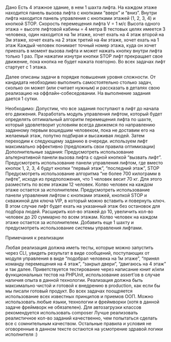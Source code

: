 Дано
Есть 4 этажное здание, в нем 1 шахта лифта.
На каждом этаже находится панель вызова лифта с кнопками “вверх” и “вниз”.
Внутри лифта находится панель управления с кнопками этажей (1, 2, 3, 4) и кнопкой STOP.
Скорость перемещения лифта V = 1 м/с
Высота одного этажа = высоте лифтовой кабины = 4 метра
В тестовых целях имеется 3 человека, 
один находится на 1м этаже, хочет ехать на 4 этаж
второй на 3м этаже, хочет ехать на 2 этаж
третий на 4м этаже, хочет ехать на 1 этаж
Каждый человек понимает точный номер этажа, куда он хочет приехать в момент вызова лифта и может нажать кнопку внутри лифта только 1 раз.
При нажатии изнутри кнопки STOP лифт прекращает свое движение, пока кнопка не будет нажата повторно.
Во всех задачах лифт стартует с 1 этажа.

Далее описаны задачи в порядке повышения уровня сложности. 
От кандидата необходимо выполнить самостоятельно столько задач, сколько он может (или считает нужным) и рассказать в деталях свою реализацию на оффлайн-собеседовании.
На выполнение задания дается 1 сутки.

Необходимо:
Допустим, что все задания поступают в лифт до начала его движения.
Разработать модуль управления лифтом, который будет определять оптимальный алгоритм перемещения лифта по шахте, который удовлетворит условиям
всегда движемся по направлению заданному первым вошедшим человеком, пока не доставим его на желаемый этаж, попутно подбирая и высаживая людей. Затем переходим к следующему заданию в очереди.
используем лифт максимально эффективно (предложить свои правила оптимизации)
Дополнительные задания:
Предусмотреть использование альтернативной панели вызова лифта с одной кнопкой “вызвать лифт”.
Предусмотреть использование панели управления лифтом, где вместо кнопок 1, 2, 3, 4 будут кнопки “первый этаж”, “последний этаж”, STOP
Предусмотреть использование алгоритма “не более 700 килограмм в лифте”, исходя из предположения, что 1 человек весит 70 кг. Для этого разместить по всем этажам 12 человек. Колво человек на каждом этаже остается за исполнителем.
Предусмотреть использование панели управления лифтом с кнопками этажей, кнопкой STOP и скважиной для ключа VIP, в который можно вставить и повернуть ключ. В этом случае лифт будет ехать на указанный этаж без остановок для подбора людей.
Расширить кол-во этажей до 10, увеличить кол-во человек до 20 суммарно по всем этажам. Колво человек на каждом этаже остается за исполнителем.
Добавить еще 1 шахту и предусмотреть использование системы управления лифтами.

Примечания к реализации

Любая реализация должна иметь тесты, которые можно запустить через CLI, увидеть результат в виде сообщений, поступающих от модуля управления в виде “подобрал человека на 1м этаже”, “принял команду перемещения на 4 этаж”, “закрыл двери”, “двигаюсь на 4 этаж” и так далее.
Приветствуется тестирование через написание юнит и/или функциональных тестов на PHPUnit, использование assert’ов в случае наличия опыта в данной технологии.
Реализация должна быть максимально чистой и готовой к внедрению в production, как если бы мы писали готовый продукт.
Во всех задачах поощряется использование всех известных принципов и приемов ООП.
Можно использовать любые языки, технологии и фреймворки (хотя в данной задаче фреймворк не обязателен).
Для автозагрузки классов рекомендуется использовать composer
Лучше реализовать реалистичное кол-во заданий качественно, чем попытаться сделать все с сомнительным качеством.
Остальные правила и условия не оговоренные в данном тексте остаются на усмотрение здравой логики исполнителя :)

